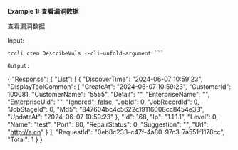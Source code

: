 **Example 1: 查看漏洞数据**

查看漏洞数据

Input: 

```
tccli ctem DescribeVuls --cli-unfold-argument ```

Output: 
```
{
    "Response": {
        "List": [
            {
                "DiscoverTime": "2024-06-07 10:59:23",
                "DisplayToolCommon": {
                    "CreateAt": "2024-06-07 10:59:23",
                    "CustomerId": 100081,
                    "CustomerName": "5555",
                    "Detail": "",
                    "EnterpriseName": "",
                    "EnterpriseUid": "",
                    "Ignored": false,
                    "JobId": 0,
                    "JobRecordId": 0,
                    "JobStageId": 0,
                    "Md5": "847604bc4c5622c19116008cc8454e33",
                    "UpdateAt": "2024-06-07 10:59:23"
                },
                "Id": 168,
                "Ip": "1.1.1.1",
                "Level": 0,
                "Name": "test",
                "Port": 80,
                "RepairStatus": 0,
                "Suggestion": "",
                "Url": "http://a.cn"
            }
        ],
        "RequestId": "0eb8c233-c47f-4a80-97c3-7a551f1178cc",
        "Total": 1
    }
}
```

